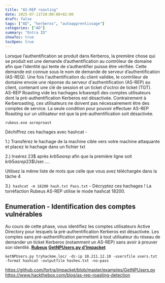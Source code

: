 ```yaml
---
title: "AS-REP roasting"
date: 2025-07-11T20:00:00+02:00
draft: false
tags: ["AD", "kerberos", "autoapprentissage"]
categories: ["AD"]
summary: "Entra ID"
showToc: true
tocOpen: true
---
```


Lorsque l’authentification se produit dans Kerberos, la première chose qui se produit est une demande d’authentification au contrôleur de domaine afin que l’identité qui tente de s’authentifier puisse être vérifiée.
Cette demande est connue sous le nom de demande de serveur d’authentification (AS-REQ).
Une fois l'authentification du client validée, le contrôleur de domaine envoie une réponse du serveur d'authentification (AS-REP) au client, contenant une clé de session et un ticket d'octroi de ticket (TGT).
AS-REP Roasting vide les hachages krbasrep5 des comptes utilisateurs dont la pré-authentification Kerberos est désactivée. Contrairement à Kerberoasting, ces utilisateurs ne doivent pas nécessairement être des comptes de service. La seule condition pour pouvoir effectuer AS-REP Roasting sur un utilisateur est que la pré-authentification soit désactivée.


```
rubeus.exe asreproast
```

Déchiffrez ces hachages avec hashcat - 

1.) Transférez le hachage de la machine cible vers votre machine attaquante et placez le hachage dans un fichier txt

2.) Insérez 23$ après $krb5asrep$ afin que la première ligne soit $krb5asrep$23$User.....

Utilisez la même liste de mots que celle que vous avez téléchargée dans la tâche 4

3.)  `hashcat -m 18200 hash.txt Pass.txt` - Décryptez ces hachages ! La torréfaction Rubeus AS-REP utilise le mode hashcat 18200.

## Enumeration - Identification des comptes vulnérables

Au cours de cette phase, vous identifiez les comptes utilisateurs Active Directory pour lesquels la pré-authentification Kerberos est désactivée. Les comptes sans pré-authentification permettent à tout utilisateur du réseau de demander un ticket Kerberos (notamment un AS-REP) sans avoir à prouver son identité.
**[Rubeus](https://github.com/GhostPack/Rubeus)**
**[GetNPUsers.py d'Impacket](https://github.com/fortra/impacket)**

```
GetNPUsers.py tryhackme.loc/ -dc-ip 10.211.12.10 -usersfile users.txt -format hashcat -outputfile hashes.txt -no-pass
```





https://github.com/fortra/impacket/blob/master/examples/GetNPUsers.py
https://www.hackthebox.com/blog/as-rep-roasting-detection